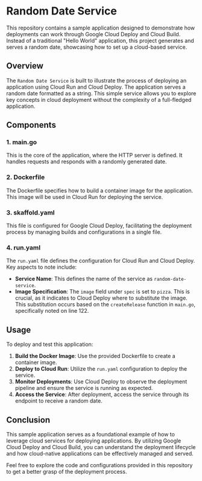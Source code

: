 # Random Date Service

This repository contains a sample application designed to demonstrate how deployments can work through Google Cloud Deploy and Cloud Build. Instead of a traditional "Hello World" application, this project generates and serves a random date, showcasing how to set up a cloud-based service.

## Overview

The `Random Date Service` is built to illustrate the process of deploying an application using Cloud Run and Cloud Deploy. The application serves a random date formatted as a string. This simple service allows you to explore key concepts in cloud deployment without the complexity of a full-fledged application.

## Components

### 1. **main.go**

This is the core of the application, where the HTTP server is defined. It handles requests and responds with a randomly generated date.

### 2. **Dockerfile**

The Dockerfile specifies how to build a container image for the application. This image will be used in Cloud Run for deploying the service.

### 3. **skaffold.yaml**

This file is configured for Google Cloud Deploy, facilitating the deployment process by managing builds and configurations in a single file.

### 4. **run.yaml**

The `run.yaml` file defines the configuration for Cloud Run and Cloud Deploy. Key aspects to note include:

- **Service Name**: This defines the name of the service as `random-date-service`.
- **Image Specification**: The `image` field under `spec` is set to `pizza`. This is crucial, as it indicates to Cloud Deploy where to substitute the image. This substitution occurs based on the `createRelease` function in `main.go`, specifically noted on line 122.

## Usage

To deploy and test this application:

1. **Build the Docker Image**: Use the provided Dockerfile to create a container image.
2. **Deploy to Cloud Run**: Utilize the `run.yaml` configuration to deploy the service.
3. **Monitor Deployments**: Use Cloud Deploy to observe the deployment pipeline and ensure the service is running as expected.
4. **Access the Service**: After deployment, access the service through its endpoint to receive a random date.

## Conclusion

This sample application serves as a foundational example of how to leverage cloud services for deploying applications. By utilizing Google Cloud Deploy and Cloud Build, you can understand the deployment lifecycle and how cloud-native applications can be effectively managed and served.

Feel free to explore the code and configurations provided in this repository to get a better grasp of the deployment process.
